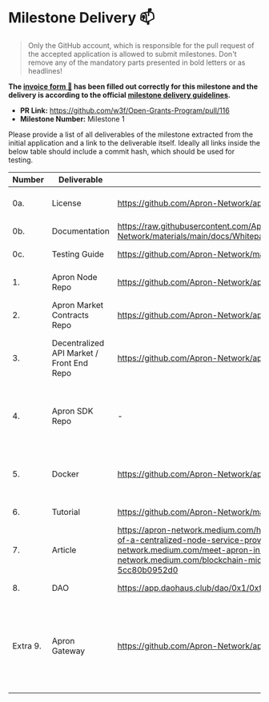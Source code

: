 # Milestone Delivery :mailbox:

> Only the GitHub account, which is responsible for the pull request of the accepted application is allowed to submit milestones. Don't remove any of the mandatory parts presented in bold letters or as headlines!

**The [invoice form :pencil:](https://forms.gle/8Wx7nxtq8fKrsuEz8) has been filled out correctly for this milestone and the delivery is according to the official [milestone delivery guidelines](https://github.com/w3f/General-Grants-Program/blob/master/grants/milestone-deliverables-guidelines.md).**  

* **PR Link:** https://github.com/w3f/Open-Grants-Program/pull/116
* **Milestone Number:** Milestone 1

Please provide a list of all deliverables of the milestone extracted from the initial application and a link to the deliverable itself. Ideally all links inside the below table should include a commit hash, which should be used for testing.

| Number | Deliverable | Link | Notes |
| ------------- | ------------- | ------------- |------------- |
| 0a. | License |https://github.com/Apron-Network/apron-node/blob/main/LICENSE| The Apache 2.0 License is located in the Apron Node repo. For most of the other repos are using the same license. |
| 0b. | Documentation |https://raw.githubusercontent.com/Apron-Network/materials/main/docs/Whitepaper%20.pdf| We put everything in this white paper. |
| 0c. | Testing Guide |https://github.com/Apron-Network/materials/blob/main/tutorials/DemoTutorial.md| This doc represents the steps of how to setup with docker image and contracts. |
| 1. | Apron Node Repo |https://github.com/Apron-Network/apron-node| This is the blockchain node for Apron Network, currently the consensus is default. OCW and Ink pallets are enable. |
| 2. | Apron Market Contracts Repo |https://github.com/Apron-Network/apron-contracts| This repo contains all the ink! contracts needed for Apron Network. |
| 3. | Decentralized API Market / Front End Repo | https://github.com/Apron-Network/apron-marketplace-demo | The marketplace frontend. We also tried to setup the test environment with Huobi Eco Chain and Binanace Chain, and here is the link https://github.com/Apron-Network/dashboard-static, online version https://dashboard.apron.network |
| 4. | Apron SDK Repo |-| We found that with our demo, there is no need of sdk yet, and instead we choose to support metamask and other developement framework such as truffle and hardhat. Later with backend application, we need to provide the related SDK to handle load balance for developers and secure the transmission. |
| 5. | Docker |https://github.com/Apron-Network/apron-node/tree/master/scripts| The **Dockerfile** is located in node folder. And [this](https://drive.google.com/drive/folders/1W9X3BAYs9mU2VuBsnPd2axxRtPkXS9co?usp=sharing) is the docker image containing everything. Here is the instructions to build and use it. https://github.com/Apron-Network/materials/blob/main/tutorials/DemoTutorial.md |
| 6. | Tutorial |https://github.com/Apron-Network/materials/blob/main/tutorials/DemoTutorial.md| This tutorial is about how to use our demo service for users. |
| 7. | Article |https://apron-network.medium.com/how-does-apron-network-avoid-the-limitations-of-a-centralized-node-service-provider-3658034de361     https://apron-network.medium.com/meet-apron-in-the-web-3-0-99973791ccaa     https://apron-network.medium.com/blockchain-middleware-the-http-of-the-web-3-0-age-5cc80b0952d0| We have published several articles for the Apron Network on different medias. |
| 8. | DAO |https://app.daohaus.club/dao/0x1/0xf6aa3d578eca4821beb07a38a08031dd44f8c795| We have just created a DAO for the Apron Network with DAO Haus. |
| Extra 9. | Apron Gateway |https://github.com/Apron-Network/apron_gateway| It's golang version of Apron Gateway to provide services. It's should be integrated with Apron Node, but we are still not so familiar with Rust at current state and facing the issue of unstable Substrate Framework. We have tried and put lots of efforts on it, but cannot make big progress. So we  choose the fallback solution of using Golang to implement it temparally. The Apron Gateway will implemented again as a Substrate pallet when Substrate Framework is stable. |
